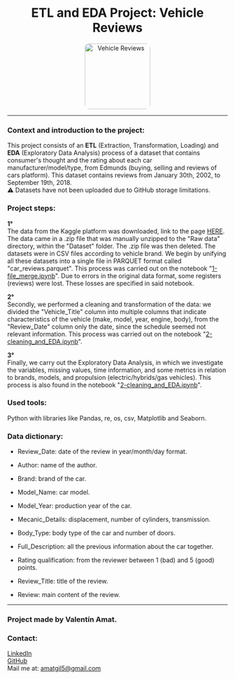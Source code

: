<h1 align="center">ETL and EDA Project: Vehicle Reviews</h1>
<p align="center">
  <img src="https://s19538.pcdn.co/wp-content/uploads/2018/01/Edmunds-Logo.jpg" alt="Vehicle Reviews" width=auto height="150" style="border-radius: 10px;">
</p>

<hr/>

<h3>Context and introduction to the project:</h3>

This project consists of an **ETL** (Extraction, Transformation, Loading) and **EDA** (Exploratory Data Analysis) process of a dataset that contains consumer's thought and the rating about each car manufacturer/model/type, from Edmunds (buying, selling and reviews of cars platform). This dataset contains reviews from January 30th, 2002, to September 19th, 2018.  
⚠️ Datasets have not been uploaded due to GitHub storage limitations.

<h3>Project steps:</h3>

**1°**  
The data from the Kaggle platform was downloaded, link to the page <a href="https://www.kaggle.com/datasets/ankkur13/edmundsconsumer-car-ratings-and-reviews">HERE</a>. The data came in a .zip file that was manually unzipped to the "Raw data" directory, within the "Dataset" folder. The .zip file was then deleted. The datasets were in CSV files according to vehicle brand. We begin by unifying all these datasets into a single file in PARQUET format called "car_reviews.parquet". This process was carried out on the notebook "[1-file_merge.ipynb](1-file_merge.ipynb)". Due to errors in the original data format, some registers (reviews) were lost. These losses are specified in said notebook.

**2°**  
Secondly, we performed a cleaning and transformation of the data: we divided the "Vehicle_Title" column into multiple columns that indicate characteristics of the vehicle (make, model, year, engine, body), from the "Review_Date" column only the date, since the schedule seemed not relevant information. This process was carried out on the notebook "[2-cleaning_and_EDA.ipynb](2-cleaning_and_EDA.ipynb)".  

**3°**  
Finally, we carry out the Exploratory Data Analysis, in which we investigate the variables, missing values, time information, and some metrics in relation to brands, models, and propulsion (electric/hybrids/gas vehicles). This process is also found in the notebook "[2-cleaning_and_EDA.ipynb](2-cleaning_and_EDA.ipynb)".

<h3>Used tools:</h3>  
Python with libraries like Pandas, re, os, csv, Matplotlib and Seaborn.

<h3>Data dictionary:</h3>

- Review_Date: date of the review in year/month/day format.

- Author: name of the author.

- Brand: brand of the car.

- Model_Name: car model.

- Model_Year: production year of the car.

- Mecanic_Details: displacement, number of cylinders, transmission.

- Body_Type: body type of the car and number of doors.

- Full_Description: all the previous information about the car together.

- Rating	qualification: from the reviewer between 1 (bad) and 5 (good) points.

- Review_Title: title of the review.

- Review: main content of the review.



<hr/>
<h3>Project made by Valentín Amat.</h3>
<h3>Contact:</h3>

<a href="https://www.linkedin.com/in/valentinamat">LinkedIn</a>  
<a href="https://github.com/ValentinAmat">GitHub</a>  
Mail me at: amatgil5@gmail.com
